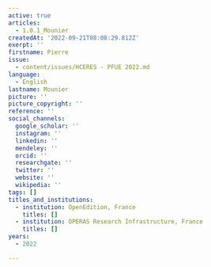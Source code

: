 ```yaml
---
active: true
articles:
  - 1.0.1_Mounier
createdAt: '2022-09-21T08:08:29.812Z'
exerpt: ''
firstname: Pierre
issue:
  - content/issues/HCERES - PFUE 2022.md
language:
  - English
lastname: Mounier
picture: ''
picture_copyright: ''
reference: ''
social_channels:
  google_scholar: ''
  instagram: ''
  linkedin: ''
  mendeley: ''
  orcid: ''
  researchgate: ''
  twitter: ''
  website: ''
  wikipedia: ''
tags: []
titles_and_institutions:
  - institution: OpenEdition, France
    titles: []
  - institution: OPERAS Research Infrastructure, France
    titles: []
years:
  - 2022

---
```

